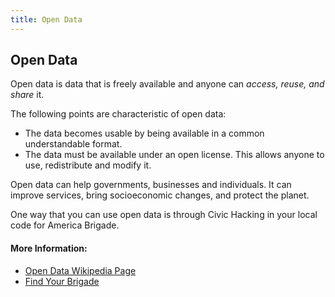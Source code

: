```yaml
---
title: Open Data
---
```

## Open Data

Open data is data that is freely available and anyone can _access, reuse, and share_ it.

The following points are characteristic of open data:

* The data becomes usable by being available in a common understandable format.
* The data must be available under an open license. This allows anyone to use, redistribute and modify it.

Open data can help governments, businesses and individuals. It can improve services, bring socioeconomic changes, and protect the planet.

One way that you can use open data is through Civic Hacking in your local code for America Brigade. 
#### More Information:
<!-- Please add any articles you think might be helpful to read before writing the article -->
* [Open Data Wikipedia Page](https://en.wikipedia.org/wiki/Open_data)
* [Find Your Brigade](http://brigade.codeforamerica.org/brigade/)


